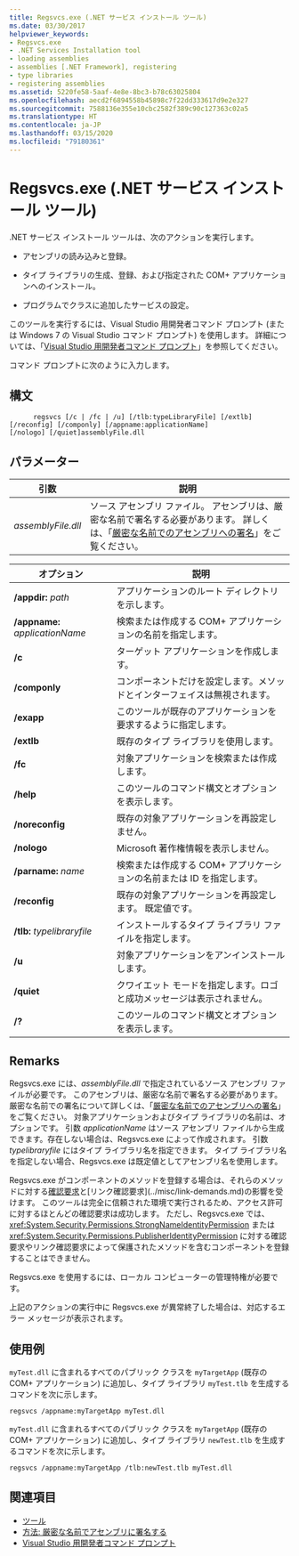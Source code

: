 ```yaml
---
title: Regsvcs.exe (.NET サービス インストール ツール)
ms.date: 03/30/2017
helpviewer_keywords:
- Regsvcs.exe
- .NET Services Installation tool
- loading assemblies
- assemblies [.NET Framework], registering
- type libraries
- registering assemblies
ms.assetid: 5220fe58-5aaf-4e8e-8bc3-b78c63025804
ms.openlocfilehash: aecd2f6894558b45898c7f22dd333617d9e2e327
ms.sourcegitcommit: 7588136e355e10cbc2582f389c90c127363c02a5
ms.translationtype: HT
ms.contentlocale: ja-JP
ms.lasthandoff: 03/15/2020
ms.locfileid: "79180361"
---
```

# <a name="regsvcsexe-net-services-installation-tool"></a>Regsvcs.exe (.NET サービス インストール ツール)
.NET サービス インストール ツールは、次のアクションを実行します。  
  
- アセンブリの読み込みと登録。  
  
- タイプ ライブラリの生成、登録、および指定された COM+ アプリケーションへのインストール。  
  
- プログラムでクラスに追加したサービスの設定。  
  
 このツールを実行するには、Visual Studio 用開発者コマンド プロンプト (または Windows 7 の Visual Studio コマンド プロンプト) を使用します。 詳細については、「[Visual Studio 用開発者コマンド プロンプト](developer-command-prompt-for-vs.md)」を参照してください。  
  
 コマンド プロンプトに次のように入力します。  
  
## <a name="syntax"></a>構文  
  
```console  
      regsvcs [/c | /fc | /u] [/tlb:typeLibraryFile] [/extlb]  
[/reconfig] [/componly] [/appname:applicationName]  
[/nologo] [/quiet]assemblyFile.dll
```  
  
## <a name="parameters"></a>パラメーター  
  
|引数|説明|  
|--------------|-----------------|  
|*assemblyFile.dll*|ソース アセンブリ ファイル。 アセンブリは、厳密な名前で署名する必要があります。 詳しくは、「[厳密な名前でのアセンブリへの署名](../../standard/assembly/sign-strong-name.md)」をご覧ください。|  
  
|オプション|説明|  
|------------|-----------------|  
|**/appdir:** *path*|アプリケーションのルート ディレクトリを示します。|  
|**/appname:** *applicationName*|検索または作成する COM+ アプリケーションの名前を指定します。|  
|**/c**|ターゲット アプリケーションを作成します。|  
|**/componly**|コンポーネントだけを設定します。メソッドとインターフェイスは無視されます。|  
|**/exapp**|このツールが既存のアプリケーションを要求するように指定します。|  
|**/extlb**|既存のタイプ ライブラリを使用します。|  
|**/fc**|対象アプリケーションを検索または作成します。|  
|**/help**|このツールのコマンド構文とオプションを表示します。|  
|**/noreconfig**|既存の対象アプリケーションを再設定しません。|  
|**/nologo**|Microsoft 著作権情報を表示しません。|  
|**/parname:** *name*|検索または作成する COM+ アプリケーションの名前または ID を指定します。|  
|**/reconfig**|既存の対象アプリケーションを再設定します。 既定値です。|  
|**/tlb:** *typelibraryfile*|インストールするタイプ ライブラリ ファイルを指定します。|  
|**/u**|対象アプリケーションをアンインストールします。|  
|**/quiet**|クワイエット モードを指定します。ロゴと成功メッセージは表示されません。|  
|**/?**|このツールのコマンド構文とオプションを表示します。|  
  
## <a name="remarks"></a>Remarks  
 Regsvcs.exe には、*assemblyFile.dll* で指定されているソース アセンブリ ファイルが必要です。 このアセンブリは、厳密な名前で署名する必要があります。 厳密な名前での署名について詳しくは、「[厳密な名前でのアセンブリへの署名](../../standard/assembly/sign-strong-name.md)」をご覧ください。 対象アプリケーションおよびタイプ ライブラリの名前は、オプションです。 引数 *applicationName* はソース アセンブリ ファイルから生成できます。存在しない場合は、Regsvcs.exe によって作成されます。 引数 *typelibraryfile* にはタイプ ライブラリ名を指定できます。 タイプ ライブラリ名を指定しない場合、Regsvcs.exe は既定値としてアセンブリ名を使用します。  
  
 Regsvcs.exe がコンポーネントのメソッドを登録する場合は、それらのメソッドに対する[確認要求](https://docs.microsoft.com/previous-versions/dotnet/netframework-4.0/9kc0c6st(v=vs.100))と[リンク確認要求](../misc/link-demands.md)の影響を受けます。 このツールは完全に信頼された環境で実行されるため、アクセス許可に対するほとんどの確認要求は成功します。 ただし、Regsvcs.exe では、<xref:System.Security.Permissions.StrongNameIdentityPermission> または <xref:System.Security.Permissions.PublisherIdentityPermission> に対する確認要求やリンク確認要求によって保護されたメソッドを含むコンポーネントを登録することはできません。  
  
 Regsvcs.exe を使用するには、ローカル コンピューターの管理特権が必要です。  
  
 上記のアクションの実行中に Regsvcs.exe が異常終了した場合は、対応するエラー メッセージが表示されます。  
  
## <a name="examples"></a>使用例  
 `myTest.dll` に含まれるすべてのパブリック クラスを `myTargetApp` (既存の COM+ アプリケーション) に追加し、タイプ ライブラリ `myTest.tlb` を生成するコマンドを次に示します。  
  
```console  
regsvcs /appname:myTargetApp myTest.dll  
```  
  
 `myTest.dll` に含まれるすべてのパブリック クラスを `myTargetApp` (既存の COM+ アプリケーション) に追加し、タイプ ライブラリ `newTest.tlb` を生成するコマンドを次に示します。  
  
```console  
regsvcs /appname:myTargetApp /tlb:newTest.tlb myTest.dll  
```  
  
## <a name="see-also"></a>関連項目

- [ツール](index.md)
- [方法: 厳密な名前でアセンブリに署名する](../../standard/assembly/sign-strong-name.md)
- [Visual Studio 用開発者コマンド プロンプト](developer-command-prompt-for-vs.md)
